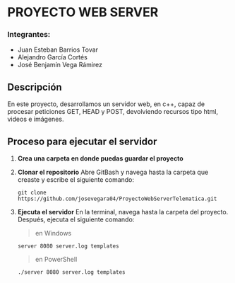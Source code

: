  # PROYECTO WEB SERVER 
### Integrantes: 
- Juan Esteban Barrios Tovar
- Alejandro García Cortés
- José Benjamín Vega Rámirez

## Descripción
En este proyecto, desarrollamos un servidor web, en c++, capaz de procesar peticiones GET, HEAD y POST, devolviendo recursos tipo html, videos e imágenes.

## Proceso para ejecutar el servidor
1) **Crea una carpeta en donde puedas guardar el proyecto**
   
2) **Clonar el repositorio**
   Abre GitBash y navega hasta la carpeta que creaste y escribe el siguiente comando:
   ```
   git clone https://github.com/josevegara04/ProyectoWebServerTelematica.git
   ```

3) **Ejecuta el servidor**
   En la terminal, navega hasta la carpeta del proyecto. Después, ejecuta el siguiente comando:
   > en Windows
   ```
   server 8080 server.log templates
   ```
   > en PowerShell
   ```
   ./server 8080 server.log templates
   ```
